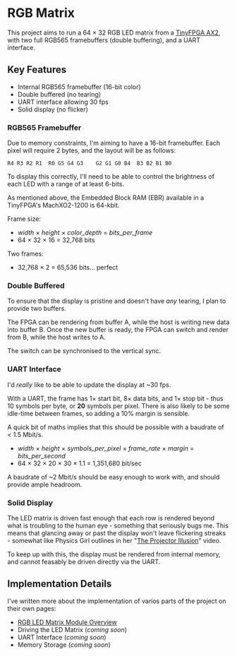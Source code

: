 # RGB Matrix

This project aims to run a 64 &times; 32 RGB LED matrix from a [TinyFPGA AX2](https://store.tinyfpga.com/products/tinyfpga-a2), with two full RGB565 framebuffers (double buffering), and a UART interface.

## Key Features

  - Internal RGB565 framebuffer (16-bit color)
  - Double buffered (no tearing)
  - UART interface allowing 30 fps
  - Solid display (no flicker)

### RGB565 Framebuffer

Due to memory constraints, I'm aiming to have a 16-bit framebuffer.
Each pixel will require 2 bytes, and the layout will be as follows:

```
R4 R3 R2 R1  R0 G5 G4 G3    G2 G1 G0 B4  B3 B2 B1 B0
```

To display this correctly, I'll need to be able to control the brightness of each LED with a range of at least 6-bits.

As mentioned above, the Embedded Block RAM (EBR) available in a TinyFPGA's MachXO2-1200 is 64-kbit.

Frame size:

  - _width_ &times; _height_ &times; _color_depth_ = _bits_per_frame_
  - 64 &times; 32 &times; 16 = 32,768 bits

Two frames:

  - 32,768 &times; 2 = 65,536 bits... perfect

### Double Buffered

To ensure that the display is pristine and doesn't have _any_ tearing, I plan to provide two buffers.

The FPGA can be rendering from buffer A, while the host is writing new data into buffer B.
Once the new buffer is ready, the FPGA can switch and render from B, while the host writes to A.

The switch can be synchronised to the vertical sync.

### UART Interface

I'd _really_ like to be able to update the display at ~30 fps.

With a UART, the frame has 1&times; start bit, 8&times; data bits, and 1&times; stop bit - thus 10 symbols per byte, or **20** symbols per pixel.
There is also likely to be some idle-time between frames, so adding a 10% margin is sensible.

A quick bit of maths implies that this should be possible with a baudrate of &lt; 1.5 Mbit/s.

  - _width_ &times; _height_ &times; _symbols_per_pixel_ &times; _frame_rate_ &times; _margin_ = _bits_per_second_
  - 64 &times; 32 &times; 20 &times; 30 &times; 1.1 = 1,351,680 bit/sec

A baudrate of ~2 Mbit/s should be easy enough to work with, and should provide ample headroom.

### Solid Display

The LED matrix is driven fast enough that each row is rendered beyond what is troubling to the human eye - something that seriously bugs me.
This means that glancing away or past the display won't leave flickering streaks - somewhat like Physics Girl outlines in her "[The Projector Illusion](https://www.youtube.com/watch?v=Xp6bxCh_p7c)" video.

To keep up with this, the display must be rendered from internal memory, and cannot feasably be driven directly via the UART.

## Implementation Details

I've written more about the implementation of varios parts of the project on their own pages:

  - [RGB LED Matrix Module Overview](doc/led_matrix_overview.md)
  - Driving the LED Matrix (_coming soon_)
  - UART Interface (_coming soon_)
  - Memory Storage (_coming soon_)

